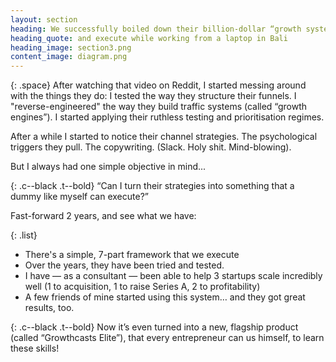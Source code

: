 ```yaml
---
layout: section
heading: We successfully boiled down their billion-dollar “growth systems" into a simple 7-part framework that any entrepreneur can quickly implement...
heading_quote: and execute while working from a laptop in Bali
heading_image: section3.png
content_image: diagram.png
---
```


{: .space}
After watching that video on Reddit, I started messing around with the things they do: I tested the way they structure their funnels. I "reverse-engineered" the way they build traffic systems (called “growth engines”). I started applying their ruthless testing and prioritisation regimes.

After a while I started to notice their channel strategies. The psychological triggers they pull. The copywriting. (Slack. Holy shit.  Mind-blowing).

But I always had one simple objective in mind...

{: .c--black .t--bold}
“Can I turn their strategies into something that a dummy like myself can execute?”

Fast-forward 2 years, and see what we have:

{: .list}
- There's a simple, 7-part framework that we execute
- Over the years, they have been tried and tested.
- I have — as a consultant — been able to help 3 startups scale incredibly well (1 to acquisition, 1 to raise Series A, 2 to profitability)
- A few friends of mine started using this system… and they got great results, too.

{: .c--black .t--bold}
Now it’s even turned into a new, flagship product (called “Growthcasts Elite”), that every entrepreneur can us himself, to learn these skills!
